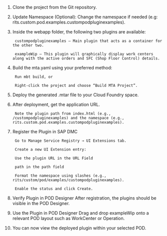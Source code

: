 1. Clone the project from the Git repository.
 
2. Update Namespace (Optional):
   Change the namespace if needed (e.g: rits.custom.pod.examples.custompodpluginexamples).
 
3. Inside the webapp folder, the following two plugins are available:
 
        custompodpluginexamples – Main plugin that acts as a container for the other two.
 
        exampleWip – This plugin will graphically display work centers along with the active orders and SFC (Shop Floor Control) details.
 
 
4. Build the mta.yaml using your preferred method:
 
        Run mbt build, or
 
        Right-click the project and choose “Build MTA Project”.
 
5. Deploy the generated .mtar file to your Cloud Foundry space.
 
6. After deployment, get the application URL.
 
        Note the plugin path from index.html (e.g., /custompodpluginexamples) and the namespace (e.g., rits.custom.pod.examples.custompodpluginexamples).

 
7. Register the Plugin in SAP DMC

        Go to Manage Service Registry → UI Extensions tab.
 
        Create a new UI Extension entry:
 
        Use the plugin URL in the URL Field
		
		path in the path field
		
		Format the namespace using slashes (e.g., rits/custom/pod/examples/custompodpluginexamples).
 
        Enable the status and click Create.
 
8. Verify Plugin in POD Designer
	    After registration, the plugins should be visible in the POD Designer.

9. Use the Plugin in POD Designer Drag and drop exampleWip onto a relevant POD layout such as WorkCenter or Operation.

10. You can now view the deployed plugin within your selected POD.

